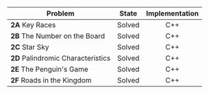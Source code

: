 | Problem        | State           | Implementation  |
| ------------- |:---------------:| :--------------:|
| **2A** Key Races | Solved          | C++            |
| **2B** The Number on the Board | Solved          | C++            |
| **2C** Star Sky | Solved          | C++            |
| **2D** Palindromic Characteristics | Solved          | C++            |
| **2E** The Penguin's Game | Solved          | C++            |
| **2F** Roads in the Kingdom | Solved          | C++            |
